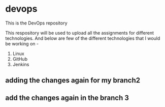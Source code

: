 # devops
This is the DevOps repository

This respository will be used to upload all the assignments for different technologies.
And below are few of the different technologies that I would be working on -
1. Linux
2. GitHub
3. Jenkins


## adding the changes again for my branch2

## add the changes again in the branch 3
